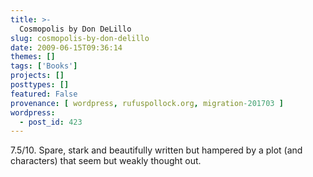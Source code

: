 ```yaml
---
title: >-
  Cosmopolis by Don DeLillo
slug: cosmopolis-by-don-delillo
date: 2009-06-15T09:36:14
themes: []
tags: ['Books']
projects: []
posttypes: []
featured: False
provenance: [ wordpress, rufuspollock.org, migration-201703 ]
wordpress:
  - post_id: 423
---
```


7.5/10. Spare, stark and beautifully written but hampered by a plot (and characters) that seem but weakly thought out.

